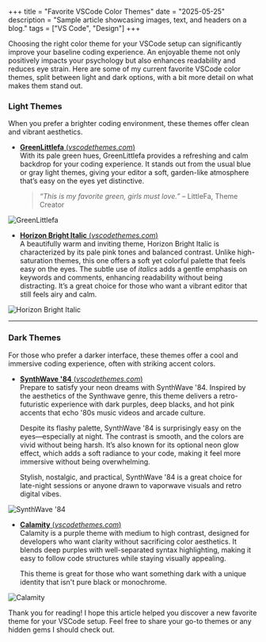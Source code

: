 +++
title = "Favorite VSCode Color Themes"
date = "2025-05-25"
description = "Sample article showcasing images, text, and headers on a blog."
tags = ["VS Code", "Design"]
+++

Choosing the right color theme for your VSCode setup can significantly improve your baseline coding experience. An enjoyable theme not only positively impacts your psychology but also enhances readability and reduces eye strain. Here are some of my current favorite VSCode color themes, split between light and dark options, with a bit more detail on what makes them stand out.

### Light Themes

When you prefer a brighter coding environment, these themes offer clean and vibrant aesthetics.

* [**GreenLittlefa** (_vscodethemes.com_)](https://vscodethemes.com/e/littlefa.greenlittlefa/greenlittlefa)  
  With its pale green hues, GreenLittlefa provides a refreshing and calm backdrop for your coding experience. It stands out from the usual blue or gray light themes, giving your editor a soft, garden-like atmosphere that’s easy on the eyes yet distinctive.

  > *“This is my favorite green, girls must love.”* – LittleFa, Theme Creator

![GreenLittlefa](/images/vscode-greenlittlefa.svg)

* [**Horizon Bright Italic** (_vscodethemes.com_)](https://vscodethemes.com/e/alexandernanberg.horizon-theme-vscode/horizon-bright-italic)  
  A beautifully warm and inviting theme, Horizon Bright Italic is characterized by its pale pink tones and balanced contrast. Unlike high-saturation themes, this one offers a soft yet colorful palette that feels easy on the eyes. The subtle use of *italics* adds a gentle emphasis on keywords and comments, enhancing readability without being distracting. It’s a great choice for those who want a vibrant editor that still feels airy and calm.

![Horizon Bright Italic](/images/vscode-horizon.svg)

---

### Dark Themes

For those who prefer a darker interface, these themes offer a cool and immersive coding experience, often with striking accent colors.

* [**SynthWave '84** (_vscodethemes.com_)](https://vscodethemes.com/e/RobbOwen.synthwave-vscode/synthwave-84)  
  Prepare to satisfy your neon dreams with SynthWave '84. Inspired by the aesthetics of the Synthwave genre, this theme delivers a retro-futuristic experience with dark purples, deep blacks, and hot pink accents that echo '80s music videos and arcade culture.

  Despite its flashy palette, SynthWave '84 is surprisingly easy on the eyes—especially at night. The contrast is smooth, and the colors are vivid without being harsh. It’s also known for its optional neon glow effect, which adds a soft radiance to your code, making it feel more immersive without being overwhelming.

  Stylish, nostalgic, and practical, SynthWave '84 is a great choice for late-night sessions or anyone drawn to vaporwave visuals and retro digital vibes.

![SynthWave '84](/images/vscode-synthwave-84.svg)

* [**Calamity** (_vscodethemes.com_)](https://vscodethemes.com/e/aaronmendez.calamity-theme)  
  Calamity is a purple theme with medium to high contrast, designed for developers who want clarity without sacrificing color aesthetics. It blends deep purples with well-separated syntax highlighting, making it easy to follow code structures while staying visually appealing.

  This theme is great for those who want something dark with a unique identity that isn't pure black or monochrome.

![Calamity](/images/vscode-calamity.svg)

Thank you for reading! I hope this article helped you discover a new favorite theme for your VSCode setup. Feel free to share your go-to themes or any hidden gems I should check out.